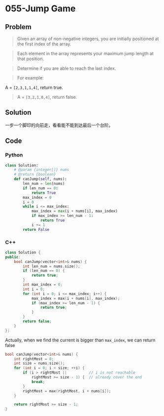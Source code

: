 # 055-Jump Game

## Problem

> Given an array of non-negative integers, you are initially positioned at the first index of the array.

> Each element in the array represents your maximum jump length at that position.

> Determine if you are able to reach the last index.

> For example:
>
A = `[2,3,1,1,4]`, return true.

> A = `[3,2,1,0,4]`, return false.

## Solution

一步一个脚印的向前走，看看能不能到达最后一个台阶。

## Code

### Python

```python
class Solution:
    # @param {integer[]} nums
    # @return {boolean}
    def canJump(self, nums):
        len_num = len(nums)
        if len_num == 0:
            return True
        max_index = 0
        i = 0
        while i <= max_index:
            max_index = max(i + nums[i], max_index)
            if max_index >= len_num - 1:
                return True
            i += 1
        return False

```

### C++

```cpp
class Solution {
public:
    bool canJump(vector<int>& nums) {
        int len_num = nums.size();
        if (len_num == 0) {
            return true;
        }
        int max_index = 0;
        int i = 0;
        for (int i = 0; i <= max_index; i++) {
            max_index = max(i + nums[i], max_index);
            if (max_index >= len_num - 1) {
                return true;
            }
        }
        return false;
    }
};
```

Actually, when we find the current is bigger than `max_index`, we can return false

```cpp
bool canJump(vector<int>& nums) {
    int rightMost = 0;
    int size = nums.size();
    for (int i = 0; i < size; ++i) {
        if (i > rightMost ||          // i is not reachable
            rightMost >= size - 1) {  // already cover the end
            break;
        }
        rightMost = max(rightMost, i + nums[i]);
    }

    return rightMost >= size - 1;
}
```
